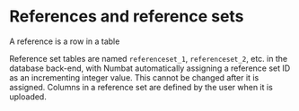 # References and reference sets

A reference is a row in a table 

Reference set tables are named `referenceset_1`, `referenceset_2`,
etc. in the database back-end, with Numbat automatically assigning a
reference set ID as an incrementing integer value. This cannot be
changed after it is assigned. Columns in a reference set are defined
by the user when it is uploaded.

